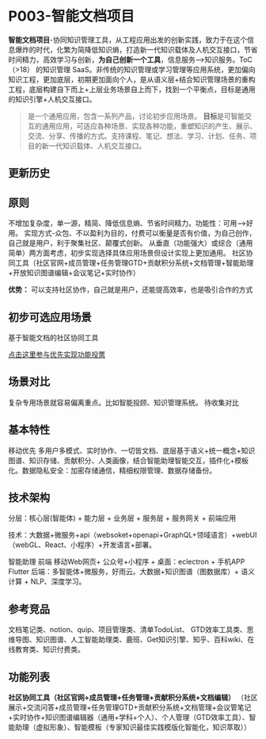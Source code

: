
P003-智能文档项目
===============

**智能文档项目**-协同知识管理工具，从工程应用出发的创新实践，致力于在这个信息爆炸的时代，化繁为简降低知识熵，打造新一代知识载体及人机交互接口，节省时间精力，高效学习与创新，**为自己创新一个工具**，信息服务-->知识服务。ToC（>18） 的知识管理 SaaS。非传统的知识管理或学习管理等应用系统，更加偏向知识工程，更加底层，初期更加面向个人，是从语义层+结合知识管理场景的重构工程，底层构建自下而上+上层业务场景自上而下，找到一个平衡点，目标是通用的知识引擎+人机交互接口。

> 是一个通用应用，包含一系列产品，讨论初步应用场景。
> **目标**是可智能交互的通用应用，可适应各种场景、实现各种功能，重塑知识的产生、展示、交流、分享、传播的方式。支持课程、笔记、想法、学习、计划、任务、项目的新一代知识载体、人机交互接口。

## 更新历史

## 原则

不增加复杂度，单一源，精简、降低信息熵、节省时间精力。功能性：可用-->好用。
实现方式-众包、不以盈利为目的，付费可以衡量是否有价值，为自己创作，自己就是用户，利于聚集社区、颠覆式创新。
从垂直（功能强大）或综合（通用简单）两方面考虑，初步实现选择具体应用场景但设计实现上更加通用。
社区协同工具（社区官网+成员管理+任务管理GTD+贡献积分系统+文档管理+智能助理+开放知识图谱编辑+会议笔记+实时协作）  
 
  **优势：** 可以支持社区协作，自己就是用户，还能提高效率，也是吸引合作的方式

## 初步可选应用场景

基于智能文档的社区协同工具

[点击这里参与优先实现功能投票](http://xuejiai-org.mikecrm.com/o2mjKg6)

## 场景对比

复杂专用场景就容易偏离重点。比如智能投顾、知识管理系统。
待收集对比

## 基本特性

移动优先
多用户多模式、实时协作、一切皆文档、底层基于语义+统一概念+知识图谱、知识存储、贡献积分、人类画像，结合智能助理智能交互，插件化+模板化。数据隐私安全：加密存储通信，精细权限管理、数据存储备份。

## 技术架构
分层：核心层(智能体) + 能力层 + 业务层 + 服务层 + 服务网关 + 前端应用

技术：大数据+微服务+api（websoket+openapi+GraphQL+领域语言）+webUI（webGL、React、小程序）+开发语言+部署。

智能助理
前端 移动Web网页+ 公众号+小程序 + 桌面：eclectron + 手机APP Flutter
后端：多智能体+微服务，好雨云。大数据+知识图谱（图数据库）+ 语义计算 + NLP、深度学习。

## 参考竞品

文档笔记类、notion、quip、项目管理类、清单TodoList、 GTD效率工具类、思维导图、知识图谱、人工智能助理类、鹿班、Get知识引擎、知乎、百科wiki、在线教育类、知识付费类。

## 功能列表

**社区协同工具（社区官网+成员管理+任务管理+贡献积分系统+文档编辑）**
（社区展示+交流问答+成员管理+任务管理GTD+贡献积分系统+文档管理+会议管笔记+实时协作+知识图谱编辑器（通用+学科+个人）、个人管理（GTD效率工具）、智能助理（虚拟形象）、智能模板（专家知识最佳实践模版化智能化，知识萃取））
